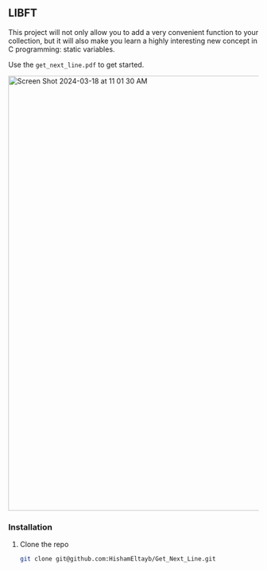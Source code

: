 


<!-- ABOUT THE PROJECT -->
## LIBFT

This project will not only allow you to add a very convenient function to your collection,
but it will also make you learn a highly interesting new concept in C programming: static variables.

Use the `get_next_line.pdf` to get started.




<img width="875" alt="Screen Shot 2024-03-18 at 11 01 30 AM" src="https://github.com/HishamEltayb/Get_Next_Line/assets/138756079/a47b9b1c-9063-4e2c-add6-c1a4703542fd">








### Installation


1. Clone the repo
   ```sh
   git clone git@github.com:HishamEltayb/Get_Next_Line.git
   ```


